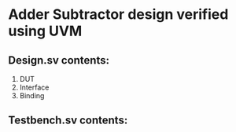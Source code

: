 # Adder Subtractor design verified using UVM
## Design.sv contents: 
 1. DUT
 2. Interface
 3. Binding

## Testbench.sv contents: 
